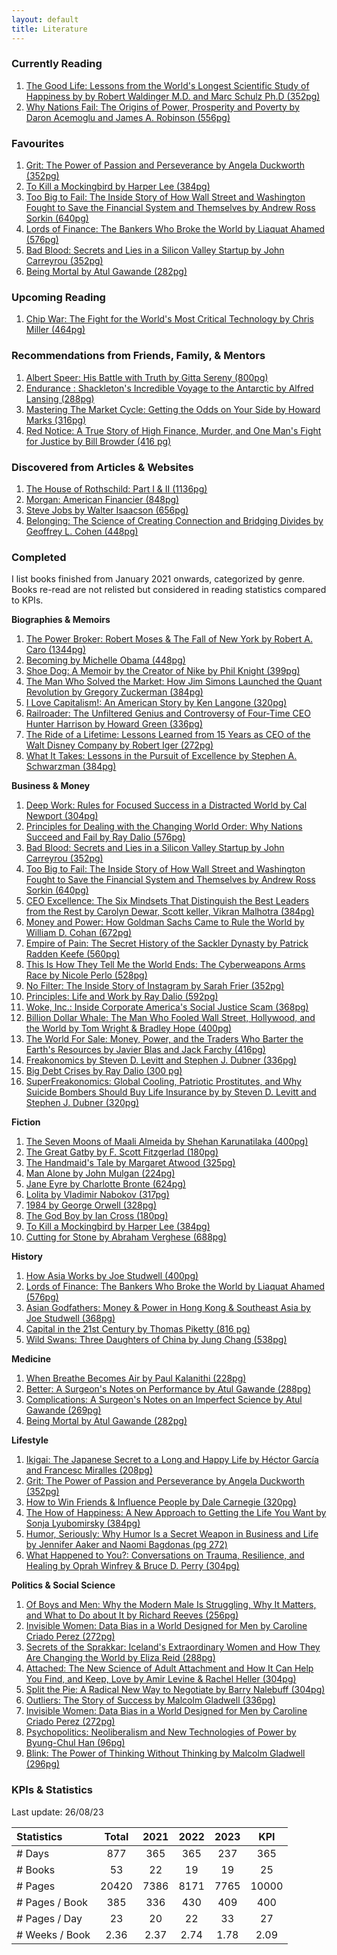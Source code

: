 ```yaml
---
layout: default
title: Literature
---
```


### **Currently Reading**

1. [The Good Life: Lessons from the World's Longest Scientific Study of Happiness by by Robert Waldinger M.D. and Marc Schulz Ph.D (352pg)](https://www.amazon.com/Good-Life-Lessons-Scientific-Happiness/dp/198216669X)
2. [Why Nations Fail: The Origins of Power, Prosperity and Poverty by Daron Acemoglu and James A. Robinson (556pg)](https://www.amazon.com/Why-Nations-Fail-Origins-Prosperity-ebook/dp/B007HLIUN4)

### **Favourites**

1. [Grit: The Power of Passion and Perseverance by Angela Duckworth (352pg)](https://www.amazon.com/Grit-Passion-Perseverance-Angela-Duckworth/dp/1501111108)
2. [To Kill a Mockingbird by Harper Lee (384pg)](https://www.amazon.com/Kill-Mockingbird-Harper-Lee/dp/0446310786)
3. [Too Big to Fail: The Inside Story of How Wall Street and Washington Fought to Save the Financial System and Themselves by Andrew Ross Sorkin (640pg)](https://www.amazon.com/Too-Big-Fail-Washington-System/dp/0143118242)
4. [Lords of Finance: The Bankers Who Broke the World by Liaquat Ahamed (576pg)](https://www.amazon.com/Lords-Finance-Bankers-Broke-World/dp/0143116800)
5. [Bad Blood: Secrets and Lies in a Silicon Valley Startup by John Carreyrou (352pg)](https://www.amazon.com/Bad-Blood-Secrets-Silicon-Startup/dp/152473165X)
6. [Being Mortal by Atul Gawande (282pg)](https://www.amazon.com/Being-Mortal-Illness-Medicine-Matters/dp/1250081246)

### **Upcoming Reading**

1. [Chip War: The Fight for the World's Most Critical Technology by Chris Miller (464pg)](https://www.amazon.com.au/Chip-War-Worlds-Critical-Technology/dp/1982172002)

### **Recommendations from Friends, Family, & Mentors**

1. [Albert Speer: His Battle with Truth by Gitta Sereny (800pg)](https://www.amazon.com/Albert-Speer-His-Battle-Truth/dp/0679768122)
2. [Endurance : Shackleton's Incredible Voyage to the Antarctic by Alfred Lansing (288pg)](https://www.amazon.com/Endurance-Shackletons-Incredible-Voyage-Antarctic/dp/029782919X)
3. [Mastering The Market Cycle: Getting the Odds on Your Side by Howard Marks (316pg)](https://www.amazon.com/Mastering-Market-Cycle-Getting-odds/dp/1473680379)
4. [Red Notice: A True Story of High Finance, Murder, and One Man's Fight for Justice by Bill Browder (416 pg)](https://www.amazon.com.au/Red-Notice-Finance-Murder-Justice/dp/1476755744)

### **Discovered from Articles & Websites**

1. [The House of Rothschild: Part I & II (1136pg)](https://www.amazon.com/dp/B074CH9PR9?binding=paperback/ref=dbs_dp_sirpi)
2. [Morgan: American Financier (848pg)](https://www.amazon.com/Morgan-American-Financier-Jean-Strouse/dp/0812987047)
3. [Steve Jobs by Walter Isaacson (656pg) ](https://www.amazon.com/Steve-Jobs-Walter-Isaacson/dp/1451648537)
4. [Belonging: The Science of Creating Connection and Bridging Divides by Geoffrey L. Cohen (448pg)](https://www.amazon.com/Belonging-Science-Creating-Connection-Bridging/dp/1324006188)

### **Completed**

I list books finished from January 2021 onwards, categorized by genre. Books re-read are not relisted but considered in reading statistics compared to KPIs.

**Biographies & Memoirs**

1. [The Power Broker: Robert Moses & The Fall of New York by Robert A. Caro (1344pg)](https://www.amazon.com/Power-Broker-Robert-Moses-Fall/dp/0394720245)
2. [Becoming by Michelle Obama (448pg)](https://www.amazon.com/Becoming-Michelle-Obama/dp/1524763136)
3. [Shoe Dog: A Memoir by the Creator of Nike by Phil Knight (399pg)](https://www.amazon.com/Shoe-Dog-Memoir-Creator-Nike-ebook/dp/B0176M1A44)
4. [The Man Who Solved the Market: How Jim Simons Launched the Quant Revolution by Gregory Zuckerman (384pg)](https://www.amazon.com/Man-Who-Solved-Market-Revolution/dp/073521798X)
5. [I Love Capitalism!: An American Story by Ken Langone (320pg)](https://www.amazon.com/I-Love-Capitalism-American-Story/dp/073521624X)
6. [Railroader: The Unfiltered Genius and Controversy of Four-Time CEO Hunter Harrison by Howard Green (336pg)](https://www.amazon.com/Railroader-Unfiltered-Controversy-Four-Time-Harrison/dp/1989025048)
7. [The Ride of a Lifetime: Lessons Learned from 15 Years as CEO of the Walt Disney Company by Robert Iger (272pg)](https://www.amazon.com/Ride-Lifetime-Lessons-Learned-Company/dp/0399592091)
8. [What It Takes: Lessons in the Pursuit of Excellence by Stephen A. Schwarzman (384pg)](https://www.amazon.com/What-Takes-Lessons-Pursuit-Excellence/dp/1501158147)

**Business & Money**

1. [Deep Work: Rules for Focused Success in a Distracted World by Cal Newport (304pg)](https://www.amazon.com/Deep-Work-Focused-Success-Distracted/dp/1455586692)
2. [Principles for Dealing with the Changing World Order: Why Nations Succeed and Fail by Ray Dalio (576pg)](https://www.amazon.com/Changing-World-Order-Nations-Succeed/dp/1982160276)
3. [Bad Blood: Secrets and Lies in a Silicon Valley Startup by John Carreyrou (352pg)](https://www.amazon.com/Bad-Blood-Secrets-Silicon-Startup/dp/152473165X)
4. [Too Big to Fail: The Inside Story of How Wall Street and Washington Fought to Save the Financial System and Themselves by Andrew Ross Sorkin (640pg)](https://www.amazon.com/Too-Big-Fail-Washington-System/dp/0143118242)
5. [CEO Excellence: The Six Mindsets That Distinguish the Best Leaders from the Rest by Carolyn Dewar, Scott keller, Vikran Malhotra (384pg)](https://www.amazon.com/CEO-Excellence-Mindsets-Distinguish-Leaders/dp/1982179678)
6. [Money and Power: How Goldman Sachs Came to Rule the World by William D. Cohan (672pg)](https://www.amazon.com/Money-Power-Goldman-Sachs-World/dp/0767928261)
7. [Empire of Pain: The Secret History of the Sackler Dynasty by Patrick Radden Keefe (560pg)](https://www.amazon.com/Empire-Pain-History-Sackler-Dynasty/dp/0385545681)
8. [This Is How They Tell Me the World Ends: The Cyberweapons Arms Race by Nicole Perlo (528pg)](https://www.amazon.com/This-They-Tell-World-Ends/dp/1635576059)
9. [No Filter: The Inside Story of Instagram by Sarah Frier (352pg)](https://www.amazon.com/No-Filter-Inside-Story-Instagram/dp/1982126809)
10. [Principles: Life and Work by Ray Dalio (592pg)](https://www.amazon.com/Principles-Life-Work-Ray-Dalio/dp/1501124021)
11. [Woke, Inc.: Inside Corporate America's Social Justice Scam (368pg)](https://www.amazon.com/Woke-Inc-Corporate-Americas-Justice/dp/1546090789)
12. [Billion Dollar Whale: The Man Who Fooled Wall Street, Hollywood, and the World by Tom Wright & Bradley Hope (400pg)](https://www.amazon.com/Billion-Dollar-Whale-Fooled-Hollywood/dp/031643650X)
13. [The World For Sale: Money, Power, and the Traders Who Barter the Earth's Resources by Javier Blas and Jack Farchy (416pg)](https://www.amazon.com/World-Sale-Javier-Blas/dp/0190078952)
14. [Freakonomics by Steven D. Levitt and Stephen J. Dubner (336pg)](https://www.amazon.com.au/Freakonomics-Stephen-J-Dubner/dp/0060731338)
15. [Big Debt Crises by Ray Dalio (300 pg)](https://www.amazon.com/Big-Debt-Crises-Ray-Dalio/dp/1732689806)
16. [SuperFreakonomics: Global Cooling, Patriotic Prostitutes, and Why Suicide Bombers Should Buy Life Insurance by by Steven D. Levitt and Stephen J. Dubner (320pg)](https://www.amazon.com/SuperFreakonomics-Cooling-Patriotic-Prostitutes-Insurance/dp/0060889586)

**Fiction**

1. [The Seven Moons of Maali Almeida by Shehan Karunatilaka (400pg)](https://www.amazon.com/Seven-Moons-Maali-Almeida/dp/132406482X/)
2. [The Great Gatby by F. Scott Fitzgerlad (180pg)](https://www.amazon.com/Great-Gatsby-F-Scott-Fitzgerald/dp/0743273567)
3. [The Handmaid's Tale by Margaret Atwood (325pg)](https://www.amazon.com/Handmaids-Tale-Margaret-Atwood-ebook/dp/B003JFJHTS)
4. [Man Alone by John Mulgan (224pg)](https://www.amazon.com/Man-Alone-John-Mulgan/dp/1776564154)
5. [Jane Eyre by Charlotte Bronte (624pg)](https://www.amazon.com/Jane-Penguin-Classics-Charlotte-Brontë/dp/0141441143)
6. [Lolita by Vladimir Nabokov (317pg)](https://www.amazon.com/Lolita-Vladimir-Nabokov/dp/0679723161)
7. [1984 by George Orwell (328pg)](https://www.amazon.com/1984-Signet-Classics-George-Orwell/dp/0451524934)
8. [The God Boy by Ian Cross (180pg)](https://www.amazon.com/God-Boy-Ian-Cross/dp/0140018115)
9. [To Kill a Mockingbird by Harper Lee (384pg)](https://www.amazon.com/Kill-Mockingbird-Harper-Lee/dp/0446310786)
10. [Cutting for Stone by Abraham Verghese (688pg)](https://www.amazon.com.au/Cutting-Stone-Abraham-Verghese/dp/0375714367)

**History**

1. [How Asia Works by Joe Studwell (400pg)](https://www.amazon.com/How-Asia-Works-Joe-Studwell/dp/0802121322)
2. [Lords of Finance: The Bankers Who Broke the World by Liaquat Ahamed (576pg)](https://www.amazon.com/Lords-Finance-Bankers-Broke-World/dp/0143116800)
3. [Asian Godfathers: Money & Power in Hong Kong & Southeast Asia by Joe Studwell (368pg)](https://www.amazon.com/Asian-Godfathers-Money-Power-Southeast/dp/0802143911)
4. [Capital in the 21st Century by Thomas Piketty (816 pg)](https://www.amazon.com/Capital-Twenty-First-Century-Thomas-Piketty/dp/0674979850)
5. [Wild Swans: Three Daughters of China by Jung Chang (538pg)](https://www.amazon.com/Wild-Swans-Three-Daughters-China/dp/0743246985)

**Medicine**

1. [When Breathe Becomes Air by Paul Kalanithi (228pg)](https://www.amazon.com/When-Breath-Becomes-Paul-Kalanithi/dp/081298840X)
2. [Better: A Surgeon's Notes on Performance by Atul Gawande (288pg)](https://www.amazon.com/Better-Surgeons-Performance-Atul-Gawande/dp/0312427654)
3. [Complications: A Surgeon's Notes on an Imperfect Science by Atul Gawande (269pg)](https://www.amazon.com/Complications-Surgeons-Notes-Imperfect-Science/dp/0312421702)
4. [Being Mortal by Atul Gawande (282pg)](https://www.amazon.com/Being-Mortal-Illness-Medicine-Matters/dp/1250081246)

**Lifestyle**

1. [Ikigai: The Japanese Secret to a Long and Happy Life by Héctor García and Francesc Miralles (208pg)](https://www.amazon.com/Ikigai-Japanese-Secret-Long-Happy/dp/0143130722)
2. [Grit: The Power of Passion and Perseverance by Angela Duckworth (352pg)](https://www.amazon.com/Grit-Passion-Perseverance-Angela-Duckworth/dp/1501111108)
3. [How to Win Friends & Influence People by Dale Carnegie (320pg)](https://www.amazon.com/How-Win-Friends-Influence-People/dp/0671027034)
4. [The How of Happiness: A New Approach to Getting the Life You Want by Sonja Lyubomirsky (384pg)](https://www.amazon.com/How-Happiness-Approach-Getting-Life/dp/0143114956)
5. [Humor, Seriously: Why Humor Is a Secret Weapon in Business and Life by Jennifer Aaker and Naomi Bagdonas (pg 272)](https://www.amazon.com/Humor-Seriously-Secret-Business-harness/dp/0593135288)
6. [What Happened to You?: Conversations on Trauma, Resilience, and Healing by Oprah Winfrey & Bruce D. Perry (304pg)](https://www.amazon.com/What-Happened-You-Understanding-Resilience/dp/1250223180)

**Politics & Social Science**

1. [Of Boys and Men: Why the Modern Male Is Struggling, Why It Matters, and What to Do about It by Richard Reeves (256pg)](https://www.amazon.com/Boys-Men-Modern-Struggling-Matters/dp/0815739877)
2. [Invisible Women: Data Bias in a World Designed for Men by Caroline Criado Perez (272pg)](https://www.amazon.com/Invisible-Women-Data-World-Designed/dp/1419729071)
3. [Secrets of the Sprakkar: Iceland's Extraordinary Women and How They Are Changing the World by Eliza Reid (288pg)](https://www.amazon.com/Secrets-Sprakkar-Icelands-Extraordinary-Changing/dp/1728242169)
4. [Attached: The New Science of Adult Attachment and How It Can Help You Find, and Keep, Love by Amir Levine & Rachel Heller (304pg)](https://www.amazon.com/Attached-Science-Adult-Attachment-YouFind/dp/1585429139)
5. [Split the Pie: A Radical New Way to Negotiate by Barry Nalebuff (304pg)](https://www.amazon.com/Split-Pie-Radical-New-Negotiate/dp/0063135485)
6. [Outliers: The Story of Success by Malcolm Gladwell (336pg)](https://www.amazon.com/Outliers-Story-Success-Malcolm-Gladwell/dp/0316017930)
7. [Invisible Women: Data Bias in a World Designed for Men by Caroline Criado Perez (272pg)](https://www.amazon.com/Invisible-Women-Data-World-Designed/dp/1419729071)
8. [Psychopolitics: Neoliberalism and New Technologies of Power by Byung-Chul Han (96pg)](https://www.amazon.com/Psychopolitics-Neoliberalism-New-Technologies-Power/dp/1784785776)
9. [Blink: The Power of Thinking Without Thinking by Malcolm Gladwell (296pg)](https://www.amazon.com/Blink-Power-Thinking-Without/dp/0316010669)

### **KPIs & Statistics**

Last update: 26/08/23

| Statistics     | Total | 2021 | 2022 | 2023 |  KPI  |
| :------------- | :---: | :--: | :--: | :--: | :---: |
| # Days         |  877  | 365  | 365  | 237  |  365  |
| # Books        |  53   |  22  |  19  |  19  |  25   |
| # Pages        | 20420 | 7386 | 8171 | 7765 | 10000 |
| # Pages / Book |  385  | 336  | 430  | 409  |  400  |
| # Pages / Day  |  23   |  20  |  22  |  33  |  27   |
| # Weeks / Book | 2.36  | 2.37 | 2.74 | 1.78 | 2.09  |
